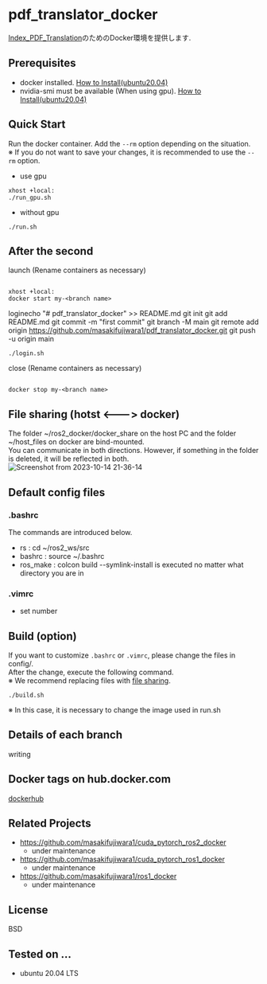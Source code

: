 # pdf_translator_docker
[Index_PDF_Translation](https://github.com/Mega-Gorilla/Index_PDF_Translation.git)のためのDocker環境を提供します.  

## Prerequisites
- docker installed. [How to Install(ubuntu20.04)](https://www.digitalocean.com/community/tutorials/how-to-install-and-use-docker-on-ubuntu-20-04-ja)
- nvidia-smi must be available (When using gpu). [How to Install(ubuntu20.04)](https://takake-blog.com/ubuntu-2004-install-nvidiacontainertoolkit/)

## Quick Start
Run the docker container. Add the `--rm` option depending on the situation.  
※ If you do not want to save your changes, it is recommended to use the `--rm` option.
- use gpu
```
xhost +local:
./run_gpu.sh
```
- without gpu
```
./run.sh
```

## After the second
launch (Rename containers as necessary)
```

xhost +local:
docker start my-<branch name>
```
loginecho "# pdf_translator_docker" >> README.md
git init
git add README.md
git commit -m "first commit"
git branch -M main
git remote add origin https://github.com/masakifujiwara1/pdf_translator_docker.git
git push -u origin main
```
./login.sh
```
close (Rename containers as necessary)
```

docker stop my-<branch name>
```
## File sharing (hotst <---> docker)
The folder ~/ros2_docker/docker_share on the host PC and the folder ~/host_files on docker are bind-mounted.  
You can communicate in both directions. However, if something in the folder is deleted, it will be reflected in both.
![Screenshot from 2023-10-14 21-36-14](https://github.com/masakifujiwara1/ros2_docker/assets/72371743/b3142be3-44d8-4581-b2b0-de0aa8658865)

## Default config files
### .bashrc
The commands are introduced below.
- rs : cd ~/ros2_ws/src
- bashrc : source ~/.bashrc
- ros_make : colcon build --symlink-install is executed no matter what directory you are in
### .vimrc
- set number

## Build (option)
If you want to customize `.bashrc` or `.vimrc`, please change the files in config/.  
After the change, execute the following command.  
※ We recommend replacing files with [file sharing](https://github.com/masakifujiwara1/ros2_docker/blob/main/README.md#file-sharing-hotst-----docker).

```
./build.sh
```
※ In this case, it is necessary to change the image used in run.sh

## Details of each branch
writing

## Docker tags on hub.docker.com

[dockerhub](https://hub.docker.com/repository/docker/masakifujiwara1/ros2/tags?page=1&ordering=last_updated)

## Related Projects
* https://github.com/masakifujiwara1/cuda_pytorch_ros2_docker
  * under maintenance
* https://github.com/masakifujiwara1/cuda_pytorch_ros1_docker
  * under maintenance
* https://github.com/masakifujiwara1/ros1_docker
  * under maintenance

## License
BSD

## Tested on ...
- ubuntu 20.04 LTS

